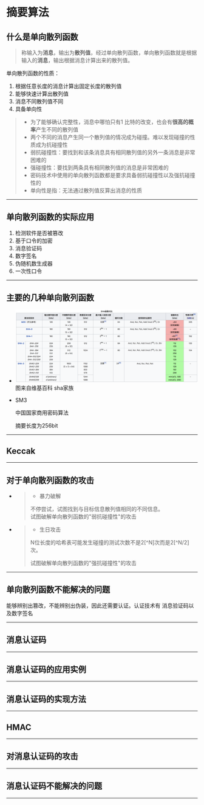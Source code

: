 # 摘要算法

## 什么是单向散列函数

> 称输入为**消息**，输出为**散列值**，经过单向散列函数，单向散列函数就是根据输入的**消息**，输出根据消息计算出来的散列值。

单向散列函数的性质：

1. 根据任意长度的消息计算出固定长度的散列值
2. 能够快速计算出散列值
3. 消息不同散列值不同
4. 具备单向性

> * 为了能够确认完整性，消息中哪怕只有1 比特的改变，也会有**很高的概率**产生不同的散列值
> * 两个不同的消息产生同一个散列值的情况成为碰撞。难以发现碰撞的性质成为抗碰撞性
> * 弱抗碰撞性：要找到和该条消息具有相同散列值的另外一条消息是非常困难的
> * 强碰撞性：要找到两条具有相同散列值的消息是非常困难的
> * 密码技术中使用的单向散列函数都是要求具备弱抗碰撞性以及强抗碰撞性的
> * 单向性是指：无法通过散列值反算出消息的性质

---

## 单向散列函数的实际应用

1. 检测软件是否被篡改
2. 基于口令的加密
3. 消息验证码
4. 数字签名
5. 伪随机数生成器
6. 一次性口令

---

## 主要的几种单向散列函数

* ![](/assets/sha函数.png)图来自维基百科 sha家族

* SM3

  中国国家商用密码算法

  摘要长度为256bit

---

## Keccak

---

## 对于单向散列函数的攻击

* > * 暴力破解
  >
  > 不停尝试，试图找到与目标信息散列值相同的不同信息。  
  > 试图破解单向散列函数的"弱抗碰撞性"的攻击

* > * 生日攻击
  >
  > N位长度的哈希表可能发生碰撞的测试次数不是2[^N]次而是2[^N/2]次。
  >
  > 试图破解单向散列函数的"强抗碰撞性"的攻击

---

## 单向散列函数不能解决的问题

能够辨别出篡改，不能辨别出伪装，因此还需要认证。认证技术有 消息验证码以及数字签名

---

## 消息认证码

---

## 消息认证码的应用实例

---

## 消息认证码的实现方法

---

## HMAC

---

## 对消息认证码的攻击

---

## 消息认证码不能解决的问题

---

[^1]: Enter footnote here.

[^2]: Enter footnote here.

